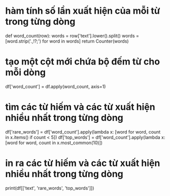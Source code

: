 # hàm tính số lần xuất hiện của mỗi từ trong từng dòng
def word_count(row):
    words = row['text'].lower().split()
    words = [word.strip('.,!?;') for word in words]
    return Counter(words)

# tạo một cột mới chứa bộ đếm từ cho mỗi dòng
df['word_count'] = df.apply(word_count, axis=1)

# tìm các từ hiếm và các từ xuất hiện nhiều nhất trong từng dòng
df['rare_words'] = df['word_count'].apply(lambda x: [word for word, count in x.items() if count < 5])
df['top_words'] = df['word_count'].apply(lambda x: [word for word, count in x.most_common(10)])

# in ra các từ hiếm và các từ xuất hiện nhiều nhất trong từng dòng
print(df[['text', 'rare_words', 'top_words']])
